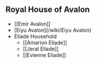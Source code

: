 ## Royal House of Avalon
* [[Emir Avalon]]
* [Eiyu Avalon](/wiki/Eiyu Avalon)
* Eliade Household
	* [[Amarion Eliade]]
    * [[Jeral Eliade]]
    * [[Evienne Eliade]]